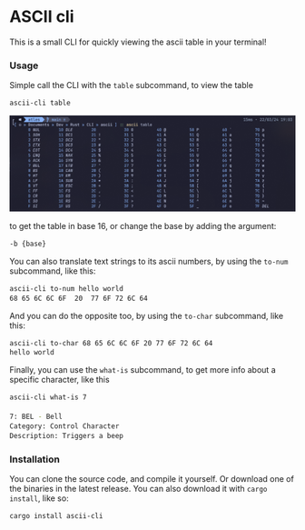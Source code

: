 # ASCII cli

This is a small CLI for quickly viewing the ascii table in your terminal!

### Usage

Simple call the CLI with the `table` subcommand, to view the table

```bash
ascii-cli table
```

![Ascii Table Example](img/asciitable.png)

to get the table in base 16, or change the base by adding the argument:

```bash
-b {base}
```

You can also translate text strings to its ascii numbers, by using the `to-num` subcommand, like this:

```bash
ascii-cli to-num hello world
68 65 6C 6C 6F  20  77 6F 72 6C 64
```

And you can do the opposite too, by using the `to-char` subcommand, like this:

```bash
ascii-cli to-char 68 65 6C 6C 6F 20 77 6F 72 6C 64
hello world
```

Finally, you can use the `what-is` subcommand, to get more info about a specific character, like this

```bash
ascii-cli what-is 7

7: BEL - Bell
Category: Control Character
Description: Triggers a beep

```

### Installation

You can clone the source code, and compile it yourself.
Or download one of the binaries in the latest release.
You can also download it with `cargo install`, like so:

```bash
cargo install ascii-cli
```
